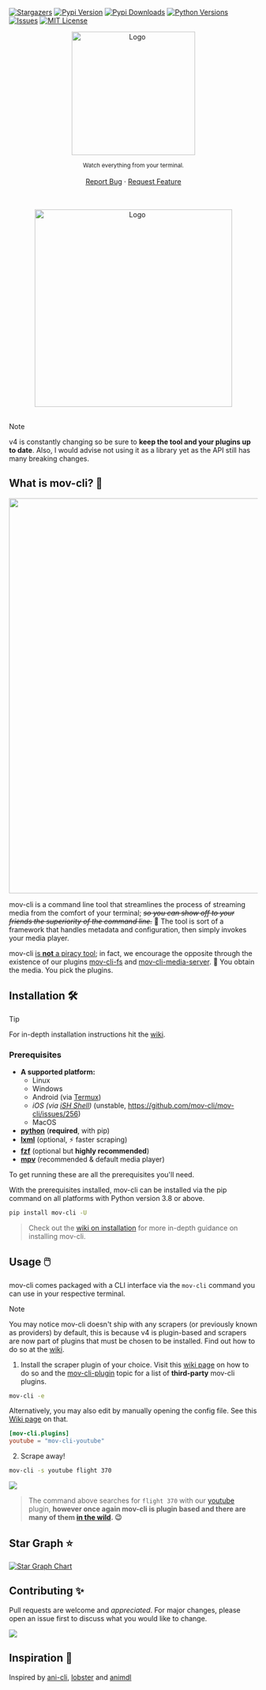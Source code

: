 <a name="readme-top"></a>

[![Stargazers][stars-shield]][stars-url]
[![Pypi Version][pypi-shield]][pypi-url]
[![Pypi Downloads][pypi-dl-shield]][pypi-stats-url]
[![Python Versions][python-shield]][pypi-url]
[![Issues][issues-shield]][issues-url]
[![MIT License][license-shield]][license-url]


<div align="center">

  <a href="https://github.com/mov-cli/mov-cli">
    <img src="https://github.com/mov-cli/mov-cli/assets/132799819/a23bec13-881d-41b9-b596-b31c6698b89e" alt="Logo" width="250">
  </a>

  <sub>Watch everything from your terminal.</sub>
  <br>
  <br>
  <a href="https://github.com/mov-cli/mov-cli/issues">Report Bug</a>
  ·
  <a href="https://github.com/mov-cli/mov-cli/issues">Request Feature</a>

  <br>
  <br>
  <a href="https://discord.gg/BMzC7ePsBV">
    <img src="https://invidget.switchblade.xyz/BMzC7ePsBV" alt="Logo" width="400">
  </a>

</div>
<br>

> [!Note]
> v4 is constantly changing so be sure to **keep the tool and your plugins up to date**. Also, I would advise not using it as a library yet as the API still has many breaking changes.

## What is mov-cli? 💫

<div align="center">

  <img width="800px" src="https://github.com/mov-cli/mov-cli/assets/66202304/fa78b38c-0df0-464a-a78e-cb8a04cdc885">

</div>

mov-cli is a command line tool that streamlines the process of streaming media from the comfort of your terminal; ~~*so you can show off to your friends the superiority of the command line.*~~ 💪 The tool is sort of a framework that handles metadata and configuration, then simply invokes your media player.

mov-cli [is **not** a piracy tool](./disclaimer.md); in fact, we encourage the opposite through the existence of our plugins [mov-cli-fs](https://github.com/mov-cli/mov-cli-files) and [mov-cli-media-server](https://github.com/mov-cli/mov-cli-ms). 🫵 You obtain the media. You pick the plugins.

## Installation 🛠️

> [!TIP]
> For in-depth installation instructions hit the [wiki](https://github.com/mov-cli/mov-cli/wiki/Installation).

### Prerequisites
- **A supported platform:**
  - Linux
  - Windows
  - Android (via [Termux](https://termux.dev/en/))
  - *iOS (via [iSH Shell](https://ish.app/))* (unstable, https://github.com/mov-cli/mov-cli/issues/256)
  - MacOS
- **[python](https://www.python.org/downloads/)** (**required**, with pip)
- **[lxml](https://pypi.org/project/lxml/)** (optional, ⚡ faster scraping)
- **[fzf](https://github.com/junegunn/fzf?tab=readme-ov-file#installation)** (optional but **highly recommended**)
- **[mpv](https://mpv.io/installation/)** (recommended & default media player)

To get running these are all the prerequisites you'll need.

With the prerequisites installed, mov-cli can be installed via the pip command on all platforms with Python version 3.8 or above.

```sh
pip install mov-cli -U
```
> Check out the [wiki on installation](https://github.com/mov-cli/mov-cli/wiki/Installation) for more in-depth guidance on installing mov-cli.

## Usage 🖱️
mov-cli comes packaged with a CLI interface via the `mov-cli` command you can use in your respective terminal. 

> [!NOTE]
> You may notice mov-cli doesn't ship with any scrapers (or previously known as providers) by default, this is because v4 is plugin-based and scrapers are now part of plugins that must be chosen to be installed.
> Find out how to do so at the [wiki](https://github.com/mov-cli/mov-cli/wiki#plugins).

1. Install the scraper plugin of your choice. Visit this [wiki page](https://github.com/mov-cli/mov-cli/wiki/Plugins) on how to do so and the [mov-cli-plugin](https://github.com/topics/mov-cli-plugin) topic for a list of **third-party** mov-cli plugins.
```sh
mov-cli -e
```
Alternatively, you may also edit by manually opening the config file. See this [Wiki page](https://github.com/mov-cli/mov-cli/wiki/Configuration#introduction) on that.  
```toml
[mov-cli.plugins]
youtube = "mov-cli-youtube"
```

2. Scrape away!
```sh
mov-cli -s youtube flight 370
```
<img src="https://github.com/mov-cli/mov-cli/assets/132799819/8ccbd4b9-16d7-44cd-af8c-f788da1d5118">

> The command above searches for `flight 370` with our [youtube](https://github.com/mov-cli/mov-cli-youtube) plugin, **however once again mov-cli is plugin based and there are many of them [in the wild](https://github.com/topics/mov-cli-plugin). 😉**

## Star Graph ⭐
[![Star Graph Chart](https://api.star-history.com/svg?repos=mov-cli/mov-cli&type=Date)](https://star-history.com/#mov-cli/mov-cli&Date)

## Contributing ✨
Pull requests are welcome and *appreciated*. For major changes, please open an issue first to discuss what you would like to change.

<a href = "https://github.com/mov-cli/mov-cli/graphs/contributors">
  <img src = "https://contrib.rocks/image?repo=mov-cli/mov-cli"/>
</a>

## Inspiration 🌟
Inspired by [ani-cli](https://github.com/pystardust/ani-cli), [lobster](https://github.com/justchokingaround/lobster) and [animdl](https://github.com/justfoolingaround/animdl)

<!-- MARKDOWN LINKS & IMAGES -->
<!-- https://www.markdownguide.org/basic-syntax/#reference-style-links -->
[contributors-shield]: https://img.shields.io/github/contributors/mov-cli/mov-cli.svg?style=for-the-badge
[contributors-url]: https://github.com/mov-cli/mov-cli/graphs/contributors
[forks-shield]: https://img.shields.io/github/forks/mov-cli/mov-cli.svg?style=for-the-badge
[forks-url]: https://github.com/mov-cli/mov-cli/network/members
[stars-shield]: https://img.shields.io/github/stars/mov-cli/mov-cli?style=flat
[stars-url]: https://github.com/mov-cli/mov-cli/stargazers
[pypi-shield]: https://img.shields.io/pypi/v/mov-cli?style=flat
[pypi-url]: https://pypi.org/project/mov-cli/
[pypi-stats-url]: https://pypistats.org/packages/mov-cli
[python-shield]: https://img.shields.io/pypi/pyversions/mov-cli?style=flat
[issues-shield]: https://img.shields.io/github/issues/mov-cli/mov-cli?style=flat
[issues-url]: https://github.com/mov-cli/mov-cli/issues
[license-shield]: https://img.shields.io/github/license/mov-cli/mov-cli?style=flat
[license-url]: ./LICENSE
[pypi-dl-shield]: https://img.shields.io/pypi/dm/mov-cli?color=informational&label=pypi%20downloads
